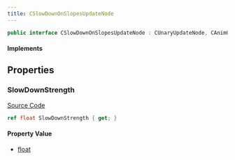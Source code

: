 ```yaml
---
title: CSlowDownOnSlopesUpdateNode
---
```


```csharp
public interface CSlowDownOnSlopesUpdateNode : CUnaryUpdateNode, CAnimUpdateNodeBase, ISchemaClass<CAnimUpdateNodeBase>, ISchemaClass<CUnaryUpdateNode>, ISchemaClass<CSlowDownOnSlopesUpdateNode>, ISchemaField, ISchemaClass, INativeHandle
```

#### Implements

## Properties

### SlowDownStrength

[Source Code](https://github.com/swiftly-solution/swiftlys2/blob/beta/managed/src/SwiftlyS2.Generated/Schemas/Interfaces/CSlowDownOnSlopesUpdateNode.cs#L16)

```csharp
ref float SlowDownStrength { get; }
```

#### Property Value

- [float](https://learn.microsoft.com/dotnet/api/system.single)

